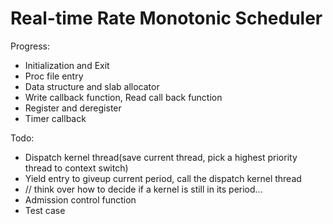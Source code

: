 # Real-time Rate Monotonic Scheduler
Progress:  
- Initialization and Exit  
- Proc file entry  
- Data structure and slab allocator  
- Write callback function, Read call back function   
- Register and deregister  
- Timer callback 

Todo:   
- Dispatch kernel thread(save current thread, pick a highest priority thread to context switch)   
- Yield entry to giveup current period, call the dispatch kernel thread  
- // think over how to decide if a kernel is still in its period...
- Admission control function  
- Test case 
